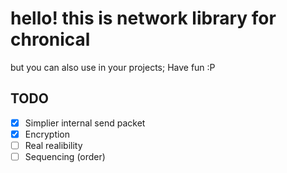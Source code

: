 # hello! this is network library for chronical

but you can also use in your projects; Have fun :P

## TODO

 - [x] Simplier internal send packet
 - [x] Encryption
 - [ ] Real realibility
 - [ ] Sequencing (order)